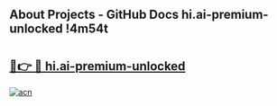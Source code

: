 ## About Projects - GitHub Docs hi.ai-premium-unlocked !4m54t

# <h2><a href="https://andorid.site?title=hi.ai-premium-unlocked&ref=19M">🔗👉 🔴 hi.ai-premium-unlocked</a></h2>

[![acn](https://github.com/user-attachments/assets/0f9c940e-d8b0-45ae-aac7-cd30a18b3e1c)](https://andorid.site?title=hi.ai-premium-unlocked&ref=19M)
